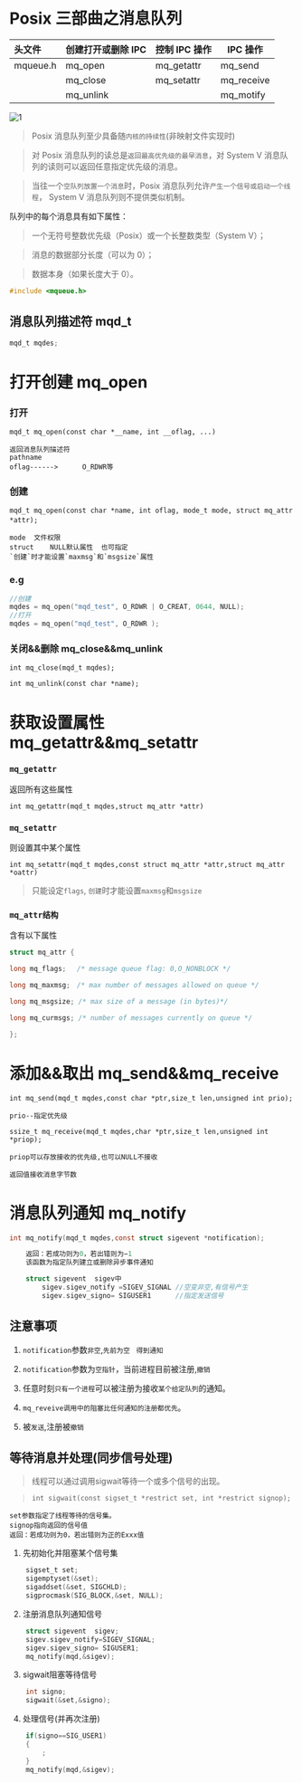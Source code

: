 # Posix 三部曲之消息队列

| 头文件   | 创建打开或删除 IPC | 控制 IPC 操作 | IPC 操作   |
| :------- | :----------------- | ------------- | ---------- |
| mqueue.h | mq_open            | mq_getattr    | mq_send    |
|          | mq_close           | mq_setattr    | mq_receive |
|          | mq_unlink          |               | mq_motify  |

![1](https://tu.yegetables.com/images/2021/04/12/Posix-IPC.png)

> Posix 消息队列至少具备随`内核的持续性`(非映射文件实现时)

> 对 Posix 消息队列的读总是`返回最高优先级的最早消息`，对 System V 消息队列的读则可以返回任意指定优先级的消息。

> 当往一个`空队列放置一个消息`时，Posix 消息队列允许`产生一个信号或启动一个线程`， System V 消息队列则不提供类似机制。

队列中的每个消息具有如下属性：

> 一个无符号整数优先级（Posix）或一个长整数类型（System V）；

> 消息的数据部分长度（可以为 0）；

> 数据本身（如果长度大于 0）。

```c
#include <mqueue.h>
```

## 消息队列描述符 mqd_t

```c
mqd_t mqdes;
```

# 打开创建 mq_open

### 打开

`mqd_t mq_open(const char *__name, int __oflag, ...)`

    返回消息队列描述符
    pathname
    oflag------>      O_RDWR等

### 创建

`mqd_t mq_open(const char *name, int oflag, mode_t mode, struct mq_attr *attr);`​

    mode  文件权限
    struct    NULL默认属性  也可指定
    `创建`时才能设置`maxmsg`和`msgsize`属性

### e.g

```c
//创建
mqdes = mq_open("mqd_test", O_RDWR | O_CREAT, 0644, NULL);
//打开
mqdes = mq_open("mqd_test", O_RDWR );
```

### 关闭&&删除 mq_close&&mq_unlink

`int mq_close(mqd_t mqdes);`

`int mq_unlink(const char *name);`

# 获取设置属性 mq_getattr&&mq_setattr

### `mq_getattr`

返回所有这些属性

`int mq_getattr(mqd_t mqdes,struct mq_attr *attr)`

### `mq_setattr`

则设置其中某个属性

`int mq_setattr(mqd_t mqdes,const struct mq_attr *attr,struct mq_attr *oattr)`

> 只能设定`flags`,
> `创建`时才能设置`maxmsg`和`msgsize`

### `mq_attr结构`

含有以下属性

```c
struct mq_attr {

long mq_flags;　 /* message queue flag: 0,O_NONBLOCK */

long mq_maxmsg;　/* max number of messages allowed on queue */

long mq_msgsize; /* max size of a message (in bytes)*/

long mq_curmsgs; /* number of messages currently on queue */

};
```

# 添加&&取出 mq_send&&mq_receive

    int mq_send(mqd_t mqdes,const char *ptr,size_t len,unsigned int prio);

`prio--指定优先级`

    ssize_t mq_receive(mqd_t mqdes,char *ptr,size_t len,unsigned int *priop);

`priop可以存放接收的优先级,也可以NULL不接收`

`返回值接收消息字节数`

# 消息队列通知 mq_notify

```c
int mq_notify(mqd_t mqdes,const struct sigevent *notification);

    返回：若成功则为0，若出错则为−1
    该函数为指定队列建立或删除异步事件通知

    struct sigevent  sigev中
        sigev.sigev_notify =SIGEV_SIGNAL //空变非空,有信号产生
        sigev.sigev_signo= SIGUSER1      //指定发送信号

```

## 注意事项
1. `notification`参数`非空`,`先前为空` ` 得到通知`

2. `notification`参数为`空指针`，当前进程目前被注册,`撤销`

3. 任意时刻`只有一个进程`可以被注册为接收`某个给定队列`的通知。

4. `mq_reveive调用中的阻塞比任何通知的注册都优先`。

5. 被`发送`,注册被`撤销`

## 等待消息并处理(同步信号处理)

> 线程可以通过调用sigwait等待一个或多个信号的出现。

> `int sigwait(const sigset_t *restrict set, int *restrict signop);`

    set参数指定了线程等待的信号集。
    signop指向返回的信号值
    返回：若成功则为0，若出错则为正的Exxx值

1. 先初始化并阻塞某个信号集
```c
    sigset_t set;
    sigemptyset(&set);
    sigaddset(&set, SIGCHLD);
    sigprocmask(SIG_BLOCK,&set, NULL);
```
2. 注册消息队列通知信号
```c
    struct sigevent  sigev;
    sigev.sigev_notify=SIGEV_SIGNAL;
    sigev.sigev_signo= SIGUSER1;
    mq_notify(mqd,&sigev);
```
3. sigwait阻塞等待信号
```c
    int signo;
    sigwait(&set,&signo);
```
4. 处理信号(并再次注册)
```c
    if(signo==SIG_USER1)
    {
        ;
    }
    mq_notify(mqd,&sigev);
```



